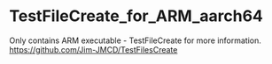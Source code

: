 # TestFileCreate_for_ARM_aarch64
Only contains ARM executable - TestFileCreate for more information.
https://github.com/Jim-JMCD/TestFilesCreate
